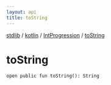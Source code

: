 ```yaml
---
layout: api
title: toString
---
```

[stdlib](../../index.html) / [kotlin](../index.html) / [IntProgression](index.html) / [toString](toString.html)

# toString

```
open public fun toString(): String
```
